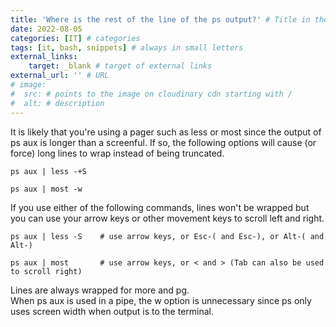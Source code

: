 ```yaml
---
title: 'Where is the rest of the line of the ps output?' # Title in the Post as H1
date: 2022-08-05
categories: [IT] # categories
tags: [it, bash, snippets] # always in small letters
external_links:
    target: _blank # target of external links
external_url: '' # URL
# image:
#  src: # points to the image on cloudinary cdn starting with /
#  alt: # description 
---
```

It is likely that you're using a pager such as less or most since the output of ps aux is longer than a screenful. If so, the following options will cause (or force) long lines to wrap instead of being truncated.
```
ps aux | less -+S
```
```
ps aux | most -w
```
If you use either of the following commands, lines won't be wrapped but you can use your arrow keys or other movement keys to scroll left and right.
```
ps aux | less -S    # use arrow keys, or Esc-( and Esc-), or Alt-( and Alt-) 
```
```
ps aux | most       # use arrow keys, or < and > (Tab can also be used to scroll right)
```
Lines are always wrapped for more and pg. \
When ps aux is used in a pipe, the w option is unnecessary since ps only uses screen width when output is to the terminal.